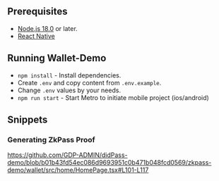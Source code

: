 ## Prerequisites

- [Node.js 18.0](https://nodejs.org/en) or later.
- [React Native](https://reactnative.dev/docs/environment-setup)

## Running Wallet-Demo

- `npm install` - Install dependencies.
- Create `.env` and copy content from `.env.example`.
- Change `.env` values by your needs.
- `npm run start` - Start Metro to initiate mobile project (ios/android)

## Snippets

### Generating ZkPass Proof

https://github.com/GDP-ADMIN/didPass-demo/blob/b01b43fd54ec086d9693951c0b471b048fcd0569/zkpass-demo/wallet/src/home/HomePage.tsx#L101-L117